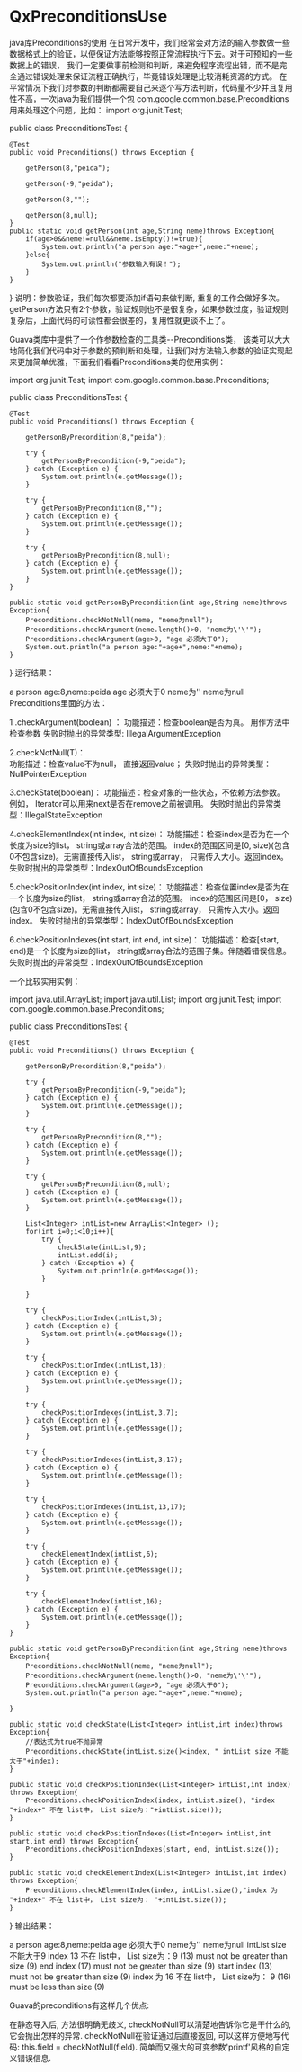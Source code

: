 # QxPreconditionsUse
java库Preconditions的使用
在日常开发中，我们经常会对方法的输入参数做一些数据格式上的验证，以便保证方法能够按照正常流程执行下去。对于可预知的一些数据上的错误，
我们一定要做事前检测和判断，来避免程序流程出错，而不是完全通过错误处理来保证流程正确执行，毕竟错误处理是比较消耗资源的方式。
在平常情况下我们对参数的判断都需要自己来逐个写方法判断，代码量不少并且复用性不高，一次java为我们提供一个包
com.google.common.base.Preconditions用来处理这个问题，比如：
import org.junit.Test;

public class PreconditionsTest {
    
    @Test
    public void Preconditions() throws Exception { 
        
        getPerson(8,"peida");
        
        getPerson(-9,"peida");
        
        getPerson(8,"");
        
        getPerson(8,null);
    }
    public static void getPerson(int age,String neme)throws Exception{
        if(age>0&&neme!=null&&neme.isEmpty()!=true){
            System.out.println("a person age:"+age+",neme:"+neme);
        }else{
            System.out.println("参数输入有误！");
        }
    }
}
说明：参数验证，我们每次都要添加if语句来做判断, 重复的工作会做好多次。getPerson方法只有2个参数，验证规则也不是很复杂，如果参数过度，验证规则复杂后，上面代码的可读性都会很差的，复用性就更谈不上了。

Guava类库中提供了一个作参数检查的工具类--Preconditions类， 该类可以大大地简化我们代码中对于参数的预判断和处理，让我们对方法输入参数的验证实现起来更加简单优雅，下面我们看看Preconditions类的使用实例：

import org.junit.Test;
import com.google.common.base.Preconditions;

public class PreconditionsTest {
    
    @Test
    public void Preconditions() throws Exception { 
        
        getPersonByPrecondition(8,"peida");
        
        try {
            getPersonByPrecondition(-9,"peida");
        } catch (Exception e) {
            System.out.println(e.getMessage());
        }
        
        try {
            getPersonByPrecondition(8,"");
        } catch (Exception e) {
            System.out.println(e.getMessage());
        }
        
        try {
            getPersonByPrecondition(8,null);
        } catch (Exception e) {
            System.out.println(e.getMessage());
        } 
    }
    
    public static void getPersonByPrecondition(int age,String neme)throws Exception{
        Preconditions.checkNotNull(neme, "neme为null");
        Preconditions.checkArgument(neme.length()>0, "neme为\'\'");
        Preconditions.checkArgument(age>0, "age 必须大于0");
        System.out.println("a person age:"+age+",neme:"+neme);
    }
}
运行结果：

a person age:8,neme:peida
age 必须大于0
neme为''
neme为null
Preconditions里面的方法：

1 .checkArgument(boolean) ：
功能描述：检查boolean是否为真。 用作方法中检查参数
失败时抛出的异常类型: IllegalArgumentException

2.checkNotNull(T)：     
功能描述：检查value不为null， 直接返回value；
失败时抛出的异常类型：NullPointerException

3.checkState(boolean)：
功能描述：检查对象的一些状态，不依赖方法参数。 例如， Iterator可以用来next是否在remove之前被调用。
失败时抛出的异常类型：IllegalStateException

4.checkElementIndex(int index, int size)：
功能描述：检查index是否为在一个长度为size的list， string或array合法的范围。 index的范围区间是[0, size)(包含0不包含size)。无需直接传入list， string或array， 只需传入大小。返回index。   
失败时抛出的异常类型：IndexOutOfBoundsException


5.checkPositionIndex(int index, int size)：
功能描述：检查位置index是否为在一个长度为size的list， string或array合法的范围。 index的范围区间是[0， size)(包含0不包含size)。无需直接传入list， string或array， 只需传入大小。返回index。
失败时抛出的异常类型：IndexOutOfBoundsException

6.checkPositionIndexes(int start, int end, int size)：
功能描述：检查[start, end)是一个长度为size的list， string或array合法的范围子集。伴随着错误信息。
失败时抛出的异常类型：IndexOutOfBoundsException

一个比较实用实例：

import java.util.ArrayList;
import java.util.List;
import org.junit.Test;
import com.google.common.base.Preconditions;

public class PreconditionsTest {
    
    @Test
    public void Preconditions() throws Exception { 
        
        getPersonByPrecondition(8,"peida");
        
        try {
            getPersonByPrecondition(-9,"peida");
        } catch (Exception e) {
            System.out.println(e.getMessage());
        }
        
        try {
            getPersonByPrecondition(8,"");
        } catch (Exception e) {
            System.out.println(e.getMessage());
        }
        
        try {
            getPersonByPrecondition(8,null);
        } catch (Exception e) {
            System.out.println(e.getMessage());
        }
        
        List<Integer> intList=new ArrayList<Integer> ();
        for(int i=0;i<10;i++){            
            try {
                checkState(intList,9);
                intList.add(i);
            } catch (Exception e) {
                System.out.println(e.getMessage());
            }

        }
        
        try {
            checkPositionIndex(intList,3);    
        } catch (Exception e) {
            System.out.println(e.getMessage());
        }
        
        try {
            checkPositionIndex(intList,13);    
        } catch (Exception e) {
            System.out.println(e.getMessage());
        }
        
        try {
            checkPositionIndexes(intList,3,7);
        } catch (Exception e) {
            System.out.println(e.getMessage());
        }
        
        try {
            checkPositionIndexes(intList,3,17);
        } catch (Exception e) {
            System.out.println(e.getMessage());
        }
        
        try {
            checkPositionIndexes(intList,13,17);
        } catch (Exception e) {
            System.out.println(e.getMessage());
        }
        
        try {
            checkElementIndex(intList,6);
        } catch (Exception e) {
            System.out.println(e.getMessage());
        }
        
        try {
            checkElementIndex(intList,16);
        } catch (Exception e) {
            System.out.println(e.getMessage());
        }
    }
    
    public static void getPersonByPrecondition(int age,String neme)throws Exception{
        Preconditions.checkNotNull(neme, "neme为null");
        Preconditions.checkArgument(neme.length()>0, "neme为\'\'");
        Preconditions.checkArgument(age>0, "age 必须大于0");
        System.out.println("a person age:"+age+",neme:"+neme);
         
    }
    
    public static void checkState(List<Integer> intList,int index)throws Exception{
        //表达式为true不抛异常
        Preconditions.checkState(intList.size()<index, " intList size 不能大于"+index);
    }
    
    public static void checkPositionIndex(List<Integer> intList,int index) throws Exception{
        Preconditions.checkPositionIndex(index, intList.size(), "index "+index+" 不在 list中， List size为："+intList.size());
    }
    
    public static void checkPositionIndexes(List<Integer> intList,int start,int end) throws Exception{
        Preconditions.checkPositionIndexes(start, end, intList.size());
    }
    
    public static void checkElementIndex(List<Integer> intList,int index) throws Exception{
        Preconditions.checkElementIndex(index, intList.size(),"index 为 "+index+" 不在 list中， List size为： "+intList.size());
    }
}
输出结果：

a person age:8,neme:peida
age 必须大于0
neme为''
neme为null
 intList size 不能大于9
index 13 不在 list中， List size为：9 (13) must not be greater than size (9)
end index (17) must not be greater than size (9)
start index (13) must not be greater than size (9)
index 为 16 不在 list中， List size为： 9 (16) must be less than size (9)
 

Guava的preconditions有这样几个优点:

在静态导入后, 方法很明确无歧义, checkNotNull可以清楚地告诉你它是干什么的, 它会抛出怎样的异常.
checkNotNull在验证通过后直接返回, 可以这样方便地写代码: this.field = checkNotNull(field).
      简单而又强大的可变参数'printf'风格的自定义错误信息.


